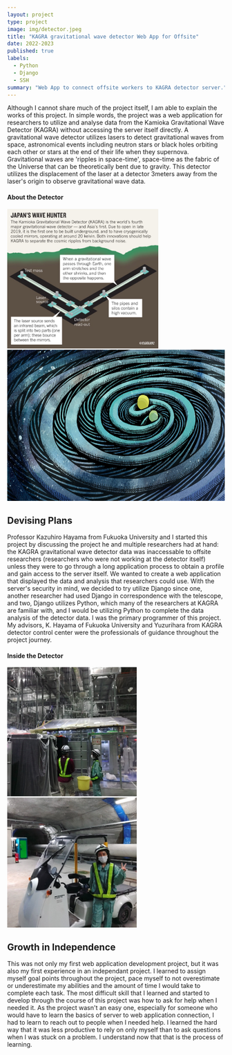 ```yaml
---
layout: project
type: project
image: img/detector.jpeg
title: "KAGRA gravitational wave detector Web App for Offsite"
date: 2022-2023
published: true
labels:
  - Python
  - Django
  - SSH
summary: "Web App to connect offsite workers to KAGRA detector server."
---
```


Although I cannot share much of the project itself, I am able to explain the works of this project. In simple words, the project was a web application for researchers to utilize and analyse data from the Kamioka Gravitational Wave Detector (KAGRA) without accessing the server itself directly. A gravitational wave detector utilizes lasers to detect gravitational waves from space, astronomical events including neutron stars or black holes orbiting each other or stars at the end of their life when they supernova. Gravitational waves are 'ripples in space-time', space-time as the fabric of the Universe that can be theoretically bent due to gravity.  This detector utilizes the displacement of the laser at a detector 3meters away from the laser's origin to observe gravitational wave data.

  ####   About the Detector
<div class="text-center p-4">
  <img width="350px" src="../img/kagraProject/detectorExplain.jpeg" class="rounded float-start pe-4" >
</div>

<div class="text-center p-4">
  <img height="350px" src="../img/kagraProject/gravWaves.jpeg" class="rounded float-start pe-4" >
</div>

## Devising Plans
Professor Kazuhiro Hayama from Fukuoka University and I started this project by discussing the project he and multiple researchers had at hand: the KAGRA gravitational wave detector data was inaccessable to offsite researchers (researchers who were not working at the detector itself) unless they were to go through a long application process to obtain a profile and gain access to the server itself. We wanted to create a web application that displayed the data and analysis that researchers could use. With the server's security in mind, we decided to try utilize Django since one, another researcher had used Django in correspondence with the telescope, and two, Django utilizes Python, which many of the researchers at KAGRA are familiar with, and I would be utilizing Python to complete the data analysis of the detector data. 
I was the primary programmer of this project. My advisors, K. Hayama of Fukuoka University and Yuzurihara from KAGRA detector control center were the professionals of guidance throughout the project journey. 

#### Inside the Detector
<div class="text-center p-4">
  <img width="300px" src="../img/kagraProject/detectorInside.png" class="img-thumbnail" >
  <img width="300px" src="../img/kagraProject/detectorInside2.png" class="img-fluid" >
</div>

## Growth in Independence
This was not only my first web application development project, but it was also my first experience in an independant project. I learned to assign myself goal points throughout the project, pace myself to not overestimate or underestimate my abilities and the amount of time I would take to complete each task. The most difficult skill that I learned and started to develop through the course of this project was how to ask for help when I needed it. As the project wasn't an easy one, especially for someone who would have to learn the basics of server to web application connection, I had to learn to reach out to people when I needed help. I learned the hard way that it was less productive to rely on only myself than to ask questions when I was stuck on a problem. I understand now that that is the process of learning. 

